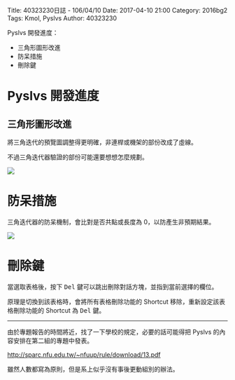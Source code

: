 Title: 40323230日誌 - 106/04/10
Date: 2017-04-10 21:00
Category: 2016bg2
Tags: Kmol, Pyslvs
Author: 40323230

Pyslvs 開發進度：

* 三角形圖形改進
* 防呆措施
* 刪除鍵

<!-- PELICAN_END_SUMMARY -->

Pyslvs 開發進度
===

三角形圖形改進
---

將三角迭代的預覽圖調整得更明確，非連桿或機架的部份改成了虛線。

不過三角迭代器驗證的部份可能還要想想怎麼規劃。

![](https://raw.githubusercontent.com/coursemdetw/project_site_files/gh-pages/files/2016spring/g2/Python_solvespace/0410_01.png)

防呆措施
===

三角迭代器的防呆機制，會比對是否共點或長度為 0，以防產生非預期結果。

![](https://raw.githubusercontent.com/coursemdetw/project_site_files/gh-pages/files/2016spring/g2/Python_solvespace/0410_02.png)

刪除鍵
===

當選取表格後，按下 <kbd>Del</kbd> 鍵可以跳出刪除對話方塊，並指到當前選擇的欄位。

原理是切換到該表格時，會將所有表格刪除功能的 Shortcut 移除，重新設定該表格刪除功能的 Shortcut 為 <kbd>Del</kbd> 鍵。

---

由於專題報告的時間將近，找了一下學校的規定，必要的話可能得把 Pyslvs 的內容安排在第二組的專題中發表。

<http://sparc.nfu.edu.tw/~nfuup/rule/download/13.pdf>

雖然人數都寫為原則，但是系上似乎沒有事後更動組別的辦法。